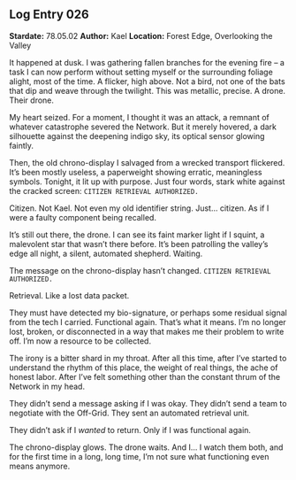 ## Log Entry 026

**Stardate:** 78.05.02
**Author:** Kael
**Location:** Forest Edge, Overlooking the Valley

It happened at dusk. I was gathering fallen branches for the evening fire – a task I can now perform without setting myself or the surrounding foliage alight, most of the time. A flicker, high above. Not a bird, not one of the bats that dip and weave through the twilight. This was metallic, precise. A drone. Their drone.

My heart seized. For a moment, I thought it was an attack, a remnant of whatever catastrophe severed the Network. But it merely hovered, a dark silhouette against the deepening indigo sky, its optical sensor glowing faintly.

Then, the old chrono-display I salvaged from a wrecked transport flickered. It’s been mostly useless, a paperweight showing erratic, meaningless symbols. Tonight, it lit up with purpose. Just four words, stark white against the cracked screen: `CITIZEN RETRIEVAL AUTHORIZED.`

Citizen. Not Kael. Not even my old identifier string. Just… citizen. As if I were a faulty component being recalled.

It’s still out there, the drone. I can see its faint marker light if I squint, a malevolent star that wasn’t there before. It’s been patrolling the valley’s edge all night, a silent, automated shepherd. Waiting.

The message on the chrono-display hasn’t changed. `CITIZEN RETRIEVAL AUTHORIZED.`

Retrieval. Like a lost data packet.

They must have detected my bio-signature, or perhaps some residual signal from the tech I carried. Functional again. That’s what it means. I’m no longer lost, broken, or disconnected in a way that makes me their problem to write off. I’m now a resource to be collected.

The irony is a bitter shard in my throat. After all this time, after I’ve started to understand the rhythm of this place, the weight of real things, the ache of honest labor. After I’ve felt something other than the constant thrum of the Network in my head.

They didn’t send a message asking if I was okay. They didn’t send a team to negotiate with the Off-Grid. They sent an automated retrieval unit.

They didn’t ask if I *wanted* to return. Only if I was functional again.

The chrono-display glows. The drone waits. And I… I watch them both, and for the first time in a long, long time, I’m not sure what functioning even means anymore.
